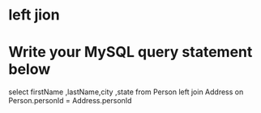 # left jion
# Write your MySQL query statement below

select firstName ,lastName,city ,state  from Person 
left join Address 
on Person.personId = Address.personId